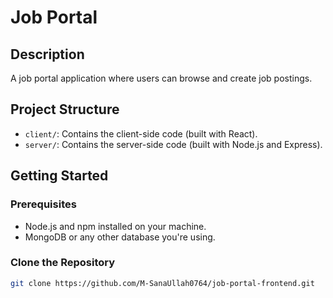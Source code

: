 # Job Portal

## Description
A job portal application where users can browse and create job postings.

## Project Structure
- `client/`: Contains the client-side code (built with React).
- `server/`: Contains the server-side code (built with Node.js and Express).

## Getting Started

### Prerequisites
- Node.js and npm installed on your machine.
- MongoDB or any other database you're using.

### Clone the Repository
```bash
git clone https://github.com/M-SanaUllah0764/job-portal-frontend.git
